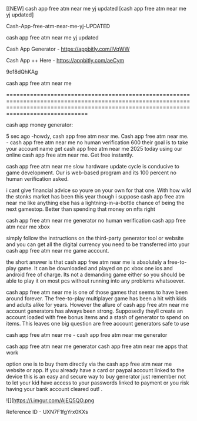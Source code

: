 [[NEW] cash app free atm near me yj updated [cash app free atm near me yj updated]

Cash-App-free-atm-near-me-yj-UPDATED

cash app free atm near me yj updated

Cash App Generator -  https://appbitly.com/IVqWW


Cash App ++ Here - https://appbitly.com/aeCym


9o18dQhKAg

cash app free atm near me

==========================================================================================================================================================================================

cash app money generator:

5 sec ago -howdy, cash app free atm near me. Cash app free atm near me. - cash app free atm near me no human verification 600 their goal is to take your account name get cash app free atm near me 2025 today using our online cash app free atm near me. Get free instantly.

cash app free atm near me slow hardware update cycle is conducive to game development. Our is web-based program and its 100 percent no human verification asked.

i cant give financial advice so youre on your own for that one. With how wild the stonks market has been this year though i suppose cash app free atm near me like anything else has a lightning-in-a-bottle chance of being the next gamestop. Better than spending that money on nfts right

cash app free atm near me generator no human verification cash app free atm near me xbox

simply follow the instructions on the third-party generator tool or website and you can get all the digital currency you need to be transferred into your cash app free atm near me game account.

the short answer is that cash app free atm near me is absolutely a free-to-play game. It can be downloaded and played on pc xbox one ios and android free of charge. Its not a demanding game either so you should be able to play it on most pcs without running into any problems whatsoever.

cash app free atm near me is one of those games that seems to have been around forever. The free-to-play multiplayer game has been a hit with kids and adults alike for years. However the allure of cash app free atm near me account generators has always been strong. Supposedly theyll create an account loaded with free bonus items and a stash of generator to spend on items. This leaves one big question  are free account generators safe to use

cash app free atm near me - cash app free atm near me generator

cash app free atm near me generator cash app free atm near me apps that work

option one is to buy them directly via the cash app free atm near me website or app. If you already have a card or paypal account linked to the device this is an easy and secure way to buy generator just remember not to let your kid have access to your passwords linked to payment or you risk having your bank account cleared out! .

![](https://i.imgur.com/AjEQ5QO.png

Reference ID - UXN7F1fgYrx0KXs